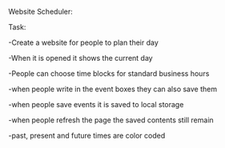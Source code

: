 Website Scheduler:

Task:

-Create a website for people to plan their day

-When it is opened it shows the current day

-People can choose time blocks for standard business hours

-when people write in the event boxes they can also save them

-when people save events it is saved to local storage

-when people refresh the page the saved contents still remain

-past, present and future times are color coded 

